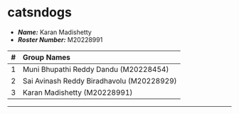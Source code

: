 catsndogs
==============================

- ***Name:*** Karan Madishetty
- ***Roster Number:*** M20228991

|   #   |Group Names |
|:----:|:------------------|
|    1 | Muni Bhupathi Reddy Dandu     (M20228454)                  |
|    2 |       Sai Avinash Reddy Biradhavolu (M20228929)            |
|    3 |        Karan Madishetty              (M20228991)           |

----

